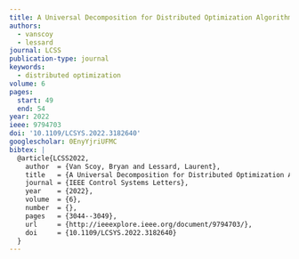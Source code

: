 ```yaml
---
title: A Universal Decomposition for Distributed Optimization Algorithms
authors:
  - vanscoy
  - lessard
journal: LCSS
publication-type: journal
keywords:
  - distributed optimization
volume: 6
pages:
  start: 49
  end: 54
year: 2022
ieee: 9794703
doi: '10.1109/LCSYS.2022.3182640'
googlescholar: 0EnyYjriUFMC
bibtex: |
  @article{LCSS2022,
    author  = {Van Scoy, Bryan and Lessard, Laurent},
    title   = {A Universal Decomposition for Distributed Optimization Algorithms},
    journal = {IEEE Control Systems Letters},
    year    = {2022},
    volume  = {6},
    number  = {},
    pages   = {3044--3049},
    url     = {http://ieeexplore.ieee.org/document/9794703/},
    doi     = {10.1109/LCSYS.2022.3182640}
  }
---
```


